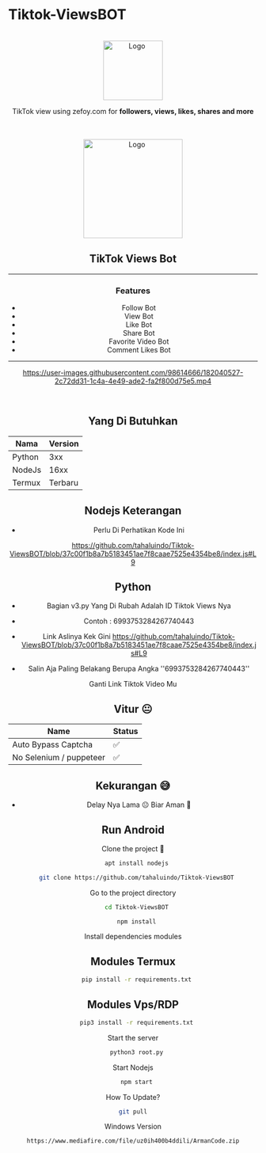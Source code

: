 # Tiktok-ViewsBOT

<br/>
<div align="center">
  <a href="https://github.com/tahaluindo">
    <img src="https://www.edigitalagency.com.au/wp-content/uploads/TikTok-icon-glyph.png" alt="Logo" width="120" height="120">
  </a>
<p align="center">
    TikTok view using zefoy.com for <b>followers, views, likes, shares and more</b>
    <br />
    <br />    
  </p>
<br/>
<div align="center">
  <a href="https://github.com/tahaluindo">
    <img src="https://raw.githubusercontent.com/tahaluindo/Tiktok-ViewsBOT/main/src/Screenshot_2023-02-20-01-58-15-328-edit_com.termux.jpg" alt="Logo" width="200" height="200">
  </a>
  
  <h2 align="center">TikTok Views Bot</h3>

</div>
  
---------------------------------------

### Features
* Follow Bot
* View Bot
* Like Bot
* Share Bot
* Favorite Video Bot
* Comment Likes Bot

---------------------------------------


<!--
<p align="center">
400 followers / 500 stars = leaked unpatched viewbot 1k/s
</p>
-->
 
https://user-images.githubusercontent.com/98614666/182040527-2c72dd31-1c4a-4e49-ade2-fa2f800d75e5.mp4

&emsp;


## Yang Di Butuhkan

| Nama             | Version              |
| ----------------- | ------------------------- |
| Python | 3xx |
| NodeJs | 16xx |
| Termux | Terbaru |

## Nodejs Keterangan

- Perlu Di Perhatikan Kode Ini

https://github.com/tahaluindo/Tiktok-ViewsBOT/blob/37c00f1b8a7b5183451ae7f8caae7525e4354be8/index.js#L9

## Python 

- Bagian v3.py Yang Di Rubah Adalah ID Tiktok Views Nya

- Contoh : 6993753284267740443

- Link Aslinya Kek Gini https://github.com/tahaluindo/Tiktok-ViewsBOT/blob/37c00f1b8a7b5183451ae7f8caae7525e4354be8/index.js#L9

- Salin Aja Paling Belakang Berupa Angka ''6993753284267740443''

Ganti Link Tiktok Video Mu

## Vitur 😐

| Name             | Status              |
| ----------------- | ------------------------- |
| Auto Bypass Captcha | ✅ |
| No Selenium / puppeteer | ✅ |

## Kekurangan 😅

- Delay Nya Lama 😐 Biar Aman 🗿

## Run Android

Clone the project 🚀

```bash
  apt install nodejs
```

```bash
  git clone https://github.com/tahaluindo/Tiktok-ViewsBOT
```

Go to the project directory

```bash
  cd Tiktok-ViewsBOT
```

```bash
  npm install
```

Install dependencies modules

## Modules Termux

```bash
  pip install -r requirements.txt
```

## Modules Vps/RDP

```bash
  pip3 install -r requirements.txt
```

Start the server

```bash
  python3 root.py
```

Start Nodejs

```bash
  npm start
```

How To Update?


```bash
git pull
```

Windows Version 

```bash
https://www.mediafire.com/file/uz0ih400b4ddili/ArmanCode.zip
```
